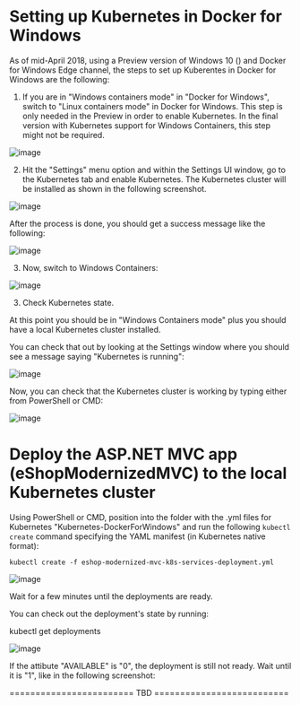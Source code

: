 

# Setting up Kubernetes in Docker for Windows
As of mid-April 2018, using a Preview version of Windows 10 () and Docker for Windows Edge channel, the steps to set up Kuberentes in Docker for Windows are the following:

1. If you are in "Windows containers mode" in "Docker for Windows", switch to "Linux containers mode" in Docker for Windows. This step is only needed in the Preview in order to enable Kubernetes. In the final version with Kubernetes support for Windows Containers, this step might not be required.

![image](https://user-images.githubusercontent.com/1712635/39013199-89e26abc-43cb-11e8-925f-b54e25234f3f.png)

2. Hit the "Settings" menu option and within the Settings UI window, go to the Kubernetes tab and enable Kubernetes. The Kubernetes cluster will be installed as shown in the following screenshot.

![image](https://user-images.githubusercontent.com/1712635/39012481-6107d836-43c9-11e8-8458-fdc75a11b0aa.png)

After the process is done, you should get a success message like the following:

![image](https://user-images.githubusercontent.com/1712635/39012718-129c4988-43ca-11e8-8f15-4ec72eaf48b1.png)

3. Now, switch to Windows Containers:

![image](https://user-images.githubusercontent.com/1712635/39013031-fb72cce0-43ca-11e8-9043-daaf9fcdf33e.png)


3. Check Kubernetes state.

At this point you should be in "Windows Containers mode" plus you should have a local Kubernetes cluster installed.

You can check that out by looking at the Settings window where you should see a message saying "Kubernetes is running":

![image](https://user-images.githubusercontent.com/1712635/39013488-5e7e822e-43cc-11e8-9c48-7a8508151a72.png)

Now, you can check that the Kubernetes cluster is working by typing either from PowerShell or CMD:

![image](https://user-images.githubusercontent.com/1712635/39013955-d18d3200-43cd-11e8-9180-5d9ea0fdf8c8.png)


# Deploy the ASP.NET MVC app (eShopModernizedMVC) to the local Kubernetes cluster 

Using PowerShell or CMD, position into the folder with the .yml files for Kubernetes "Kubernetes-DockerForWindows" and run the following `kubectl create` command specifying the YAML manifest (in Kubernetes native format):

`kubectl create -f eshop-modernized-mvc-k8s-services-deployment.yml`

![image](https://user-images.githubusercontent.com/1712635/39015115-3c6b6058-43d1-11e8-9429-44115989f018.png)

Wait for a few minutes until the deployments are ready.

You can check out the deployment's state by running:

kubectl get deployments

![image](https://user-images.githubusercontent.com/1712635/39015430-2ed56ee2-43d2-11e8-9e17-be5af169ce1f.png)

If the attibute "AVAILABLE" is "0", the deployment is still not ready. Wait until it is "1", like in the following screenshot:

======================== TBD ==========================

 
